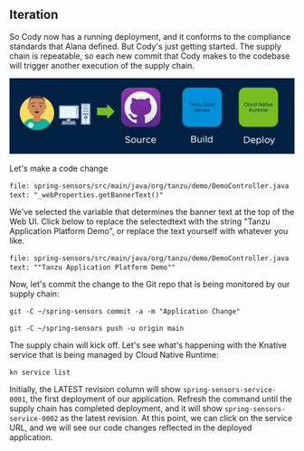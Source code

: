 ## Iteration

So Cody now has a running deployment, and it conforms to the compliance standards that Alana defined. But Cody's just getting started. The supply chain is repeatable, so each new commit that Cody makes to the codebase will trigger another execution of the supply chain.

![Iterate](images/iterate.png)

Let's make a code change

```editor:select-matching-text
file: spring-sensors/src/main/java/org/tanzu/demo/DemoController.java
text: "_webProperties.getBannerText()"
```

We've selected the variable that determines the banner text at the top of the Web UI. Click below to replace the selectedtext with the string "Tanzu Application Platform Demo", or replace the text yourself with whatever you like.

```editor:replace-text-selection
file: spring-sensors/src/main/java/org/tanzu/demo/DemoController.java
text: ""Tanzu Application Platform Demo""
```

Now, let's commit the change to the Git repo that is being monitored by our supply chain:

```execute
git -C ~/spring-sensors commit -a -m "Application Change"
```

```execute
git -C ~/spring-sensors push -u origin main
```

The supply chain will kick off. Let's see what's happening with the Knative service that is being managed by Cloud Native Runtime:

```execute
kn service list
```

Initially, the LATEST revision column will show ```spring-sensors-service-0001```, the first deployment of our application. Refresh the command until the supply chain has completed deployment, and it will show ```spring-sensors-service-0002``` as the latest revision. At this point, we can click on the service URL, and we will see our code changes reflected in the deployed application.